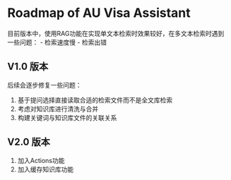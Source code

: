 # Roadmap of AU Visa Assistant

目前版本中，使用RAG功能在实现单文本检索时效果较好，在多文本检索时遇到一些问题：
    - 检索速度慢
    - 检索出错

## V1.0 版本
后续会逐步修复一些问题：

1. 基于提问选择直接读取合适的检索文件而不是全文库检索
2. 考虑对知识库进行清洗与合并
3. 构建关键词与知识库文件的关联关系

## V2.0 版本
1. 加入Actions功能
2. 加入缓存知识库功能
